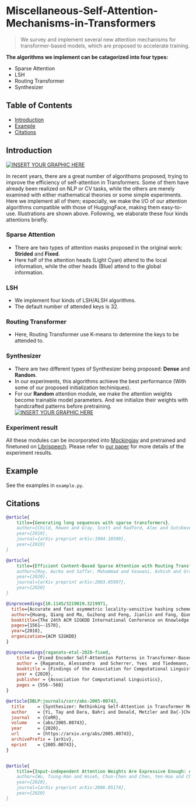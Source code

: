 # Miscellaneous-Self-Attention-Mechanisms-in-Transformers

> We survey and implement several new attention mechanisms for transformer-based models, which are proposed to accelerate training.

**The algorithms we implement can be catagorized into four types:**
- Sparse Attention
- LSH
- Routing Transformer
- Synthesizer


## Table of Contents
 - [Introduction](#introduction)
 - [Example](#example)
 - [Citations](#citations)
 
## Introduction 
[![INSERT YOUR GRAPHIC HERE](https://imgur.com/So7ZcF1.png)]()

In recent years, there are a great number of algorithsms proposed, trying to improve the efficiency of self-attention in Transformers. Some of them have already been realized on NLP or CV tasks, while the others are merely examined with either mathematical theories or some simple experiments. Here we implement all of them; especially, we make the I/O of our attention algorithms compatible with those of HuggingFace, making them easy-to-use. Illustrations are shown above. Following, we elaborate these four kinds attentions briefly.

### Sparse Attention
 - There are two types of attention masks proposed in the original work: **Strided** and **Fixed**.
 - Here half of the attention heads (Light Cyan) attend to the local information, while the other heads (Blue) attend to the global information.

### LSH
 - We implement four kinds of LSH/ALSH algorithms.
 - The default number of attended keys is 32.

### Routing Transformer
 - Here, Routing Transformer use K-means to determine the keys to be attended to.

### Synthesizer
 - There are two different types of Synthesizer being proposed: **Dense** and **Random**.
 - In our experiments, this algorithms achieve the best performance (With some of our proposed initialization techiniques).
 - For our **Random** attention module, we make the attention weights become trainable model parameters. And we initialize their weights with handcrafted patterns before pretraining. [![INSERT YOUR GRAPHIC HERE](https://imgur.com/CEkMNg6.png)]()


### Experiment result
All these modules can be incorporated into [Mockingjay](https://github.com/andi611/Mockingjay-Speech-Representation) and pretrained and finetuned on [Librispeech](https://www.openslr.org/12). Please refer to [our paper](https://arxiv.org/pdf/2006.05174.pdf) for more details of the experiment results.

## Example
See the examples in `example.py`.


## Citations
```bibtex
@article{
    title={Generating long sequences with sparse transformers},
    author={Child, Rewon and Gray, Scott and Radford, Alec and Sutskever, Ilya},
    year={2019},
    journal={arXiv preprint arXiv:1904.10509},
    year={2019}
}

@article{
    title={Efficient Content-Based Sparse Attention with Routing Transformers},
    author={Roy, Aurko and Saffar, Mohammad and Vaswani, Ashish and Grangier, David},
    year={2020},
    journal={arXiv preprint arXiv:2003.05997},
    year={2020}
}

@inproceedings{10.1145/3219819.3219971,
  title={Accurate and fast asymmetric locality-sensitive hashing scheme for maximum inner product search},
  author={Huang, Qiang and Ma, Guihong and Feng, Jianlin and Fang, Qiong, and Tung, Anthony KH},
  booktitle={The 24th ACM SIGKDD International Conference on Knowledge Discovery & Data Mining},
  pages={1561–-1570},
  year={2018},
  organization={ACM SIGKDD}
}

@inproceedings{raganato-etal-2020-fixed,
    title = {Fixed Encoder Self-Attention Patterns in Transformer-Based Machine Translation},
    author = {Raganato, Alessandro  and Scherrer, Yves  and Tiedemann, J{\"o}rg},
    booktitle = {Findings of the Association for Computational Linguistics: EMNLP 2020},
    year = {2020},
    publisher = {Association for Computational Linguistics},
    pages = {556--568}
}

@article{DBLP:journals/corr/abs-2005-00743,
  title     = {Synthesizer: Rethinking Self-Attention in Transformer Models},
  author    = {Yi, Tay and Dara, Bahri and Donald, Metzler and Da{-}Cheng, Juan and Zhe, Zhao and Che, Zheng},
  journal   = {CoRR},
  volume    = {abs/2005.00743},
  year      = {2020},
  url       = {https://arxiv.org/abs/2005.00743},
  archivePrefix = {arXiv},
  eprint    = {2005.00743},
}


@article{
    title={Input-independent Attention Weights Are Expressive Enough: A Study of Attention in Self-supervised Audio Transformers},
    author={Wu, Tsung-Han and Hsieh, Chun-Chen and Chen, Yen-Hao and Chi, Po-Han and Lee, Hung-yi},
    year={2020},
    journal={arXiv preprint arXiv:2006.05174},
    year={2020}
}
```


